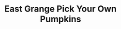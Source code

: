 ---
title: "East Grange Pick Your Own Pumpkins"
url: /durham/east-grange-pick-your-own-pumpkins/
shop: farm
---